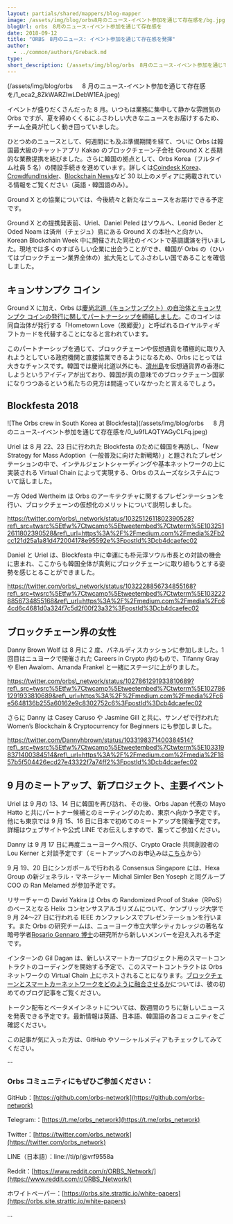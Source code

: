 ```yaml
---
layout: partials/shared/mappers/blog-mapper
image: /assets/img/blog/orbs8月のニュース-イベント参加を通じて存在感を/bg.jpg
blogUrl: orbs　8月のニュース-イベント参加を通じて存在感を
date: 2018-09-12
title: "ORBS　8月のニュース: イベント参加を通じて存在感を発揮"
author:
  - ../common/authors/Greback.md
type:
short_description: (/assets/img/blog/orbs　8月のニュース-イベント参加を通じて存在感を/1_eca2_8ZkWARZIwLDebW1EA.jpeg)
---
```


(/assets/img/blog/orbs 　 8 月のニュース-イベント参加を通じて存在感を/1_eca2_8ZkWARZIwLDebW1EA.jpeg)

イベントが盛りだくさんだった 8 月。いつもは業務に集中して静かな雰囲気の Orbs ですが、夏を締めくくるにふさわしい大きなニュースをお届けするため、チーム全員が忙しく動き回っていました。

ひとつめのニュースとして、何週間にも及ぶ準備期間を経て、ついに Orbs は韓国最大級のチャットアプリ Kakao のブロックチェーン子会社 Ground X と長期的な業務提携を結びました。さらに韓国の拠点として、Orbs Korea（フルタイム社員 5 名）の開設手続きを進めています。詳しくは[Coindesk Korea](https://www.coindeskkorea.com/%EA%B7%B8%EB%9D%BC%EC%9A%B4%EB%93%9Cx-%EC%9D%B4%EC%8A%A4%EB%9D%BC%EC%97%98-%EB%B8%94%EB%A1%9D%EC%B2%B4%EC%9D%B8-%EA%B8%B0%EC%97%85-%EC%98%A4%EB%B8%8C%EC%8A%A4orbs%EC%99%80-%EC%97%85%EB%AC%B4/)、[CrowdfundInsider](https://www.crowdfundinsider.com/2018/08/138432-blockchain-platform-orbs-expands-into-south-korea-through-partnership-with-kakao-subsidiary-ground-x/)、[Blockchain News](https://www.the-blockchain.com/2018/08/29/blockchain-platform-orbs-marks-strategic-expansion-into-south-korea/)など 30 以上のメディアに掲載されている情報をご覧ください（英語・韓国語のみ）。

Ground X との協業については、今後続々と新たなニュースをお届けできる予定です。

Ground X との提携発表前、Uriel、Daniel Peled はソウルへ、Leonid Beder と Oded Noam は済州（チェジュ）島にある Ground X の本社へと向かい、Korean Blockchain Week 中に開催された同社のイベントで基調講演を行いました。現地では多くのすばらしい企業に出会うことができ、韓国が Orbs の（ひいてはブロックチェーン業界全体の）拡大先としてふさわしい国であることを確信しました。

## キョンサンプク コイン

Ground X に加え、Orbs は[慶尚北道（キョンサンプクト）の自治体とキョンサンプク コインの発行に関してパートナーシップを締結しました](https://coinrivet.com/south-korean-province-partners-with-orbs-to-launch-its-own-cryptocurrency/)。このコインは同自治体が発行する「Hometown Love（故郷愛）」と呼ばれるロイヤルティギフトカードを代替することになると言われています。

このパートナーシップを通じて、ブロックチェーンや仮想通貨を積極的に取り入れようとしている政府機関と直接協業できるようになるため、Orbs にとっては大きなチャンスです。韓国では慶尚北道以外にも、[済州島](https://www.ccn.com/jeju-island-aims-to-become-an-ico-friendly-blockchain-hub-inspite-of-south-korea-ban/)を仮想通貨界の香港にしようというアイディアが出ており、韓国が真の意味でのブロックチェーン国家になりつつあるという私たちの見方は間違っていなかったと言えるでしょう。

## Blockfesta 2018

![The Orbs crew in South Korea at Blockfesta](/assets/img/blog/orbs 　 8 月のニュース-イベント参加を通じて存在感を/0_lu9fLAQTYAGyCLFq.jpeg)

Uriel は 8 月 22、23 日に行われた Blockfesta のために韓国を再訪し、「New Strategy for Mass Adoption（一般普及に向けた新戦略）」と題されたプレゼンテーションの中で、インテルジェントシャーディングや基本ネットワークの上に実装される Virtual Chain によって実現する、Orbs のスムーズなシステムについて話しました。

一方 Oded Wertheim は Orbs のアーキテクチャに関するプレゼンテーションを行い、ブロックチェーンの仮想化のメリットについて説明しました。

https://twitter.com/orbs\_network/status/1032512611802390528?ref\_src=twsrc%5Etfw%7Ctwcamp%5Etweetembed%7Ctwterm%5E1032512611802390528&ref\_url=https%3A%2F%2Fmedium.com%2Fmedia%2Fb2cc121d25a1a81d472004178e95592e%3FpostId%3Dcb4dcaefec02

Daniel と Uriel は、Blockfesta 中に幸運にも朴元淳ソウル市長との対談の機会に恵まれ、ここからも韓国全体が真剣にブロックチェーンに取り組もうとする姿勢を感じとることができました。

https://twitter.com/orbs\_network/status/1032228856734855168?ref\_src=twsrc%5Etfw%7Ctwcamp%5Etweetembed%7Ctwterm%5E1032228856734855168&ref\_url=https%3A%2F%2Fmedium.com%2Fmedia%2Fc64cd6c4681d0a324f7c5d2f00f23a32%3FpostId%3Dcb4dcaefec02

## ブロックチェーン界の女性

Danny Brown Wolf は 8 月に 2 度、パネルディスカッションに参加しました。1 回目はニュヨークで開催された Careers in Crypto 内のもので、Tifanny Gray や Elen Awalom、Amanda Frankel と一緒にステージに上がりました。

https://twitter.com/orbs\_network/status/1027861291933810689?ref\_src=twsrc%5Etfw%7Ctwcamp%5Etweetembed%7Ctwterm%5E1027861291933810689&ref\_url=https%3A%2F%2Fmedium.com%2Fmedia%2Fc6e5648136b255a60162e9c8302752c6%3FpostId%3Dcb4dcaefec02

さらに Danny は Casey Caruso や Jasmine Gill と共に、サンノゼで行われた Women’s Blockchain & Cryptocurrency for Beginners にも参加しました。

https://twitter.com/Dannyhbrown/status/1033198371400384514?ref\_src=twsrc%5Etfw%7Ctwcamp%5Etweetembed%7Ctwterm%5E1033198371400384514&ref\_url=https%3A%2F%2Fmedium.com%2Fmedia%2F1857b5f504426ecd27e43322f7a74ff2%3FpostId%3Dcb4dcaefec02

## 9 月のミートアップ、新プロジェクト、主要イベント

Uriel は 9 月の 13、14 日に韓国を再び訪れ、その後、Orbs Japan 代表の Mayo Hatto と共にパートナー候補とのミーティングのため、東京へ向かう予定です。他にも東京では 9 月 15、16 日に日本で初めてのミートアップを開催予定です。詳細はウェブサイトや公式 LINE でお伝えしますので、奮ってご参加ください。

Danny は 9 月 17 日に再度ニューヨークへ飛び、Crypto Oracle 共同創設者の Lou Kerner と対談予定です（ミートアップへのお申込みは[こちら](https://www.coindeskkorea.com/%EA%B7%B8%EB%9D%BC%EC%9A%B4%EB%93%9Cx-%EC%9D%B4%EC%8A%A4%EB%9D%BC%EC%97%98-%EB%B8%94%EB%A1%9D%EC%B2%B4%EC%9D%B8-%EA%B8%B0%EC%97%85-%EC%98%A4%EB%B8%8C%EC%8A%A4orbs%EC%99%80-%EC%97%85%EB%AC%B4/)から）

9 月 19、20 日にシンガポールで行われる Consensus Singapore には、Hexa Group の新ジェネラル・マネージャー Michal Simler Ben Yoseph と同グループ COO の Ran Melamed が参加予定です。

リサーチャーの David Yakira は Orbs の Randomized Proof of Stake（RPoS）のベースとなる Helix コンセンサスアルゴリズムについて、ケンブリッジ大学で 9 月 24〜27 日に行われる IEEE カンファレンスでプレゼンテーションを行います。また Orbs の研究チームは、ニューヨーク市立大学シティカレッジの著名な暗号学者[Rosario Gennaro 博士](http://www-cs.ccny.cuny.edu/~rosario/)の研究所から新しいメンバーを迎え入れる予定です。

インターンの Gil Dagan は、新しいスマートカープロジェクト用のスマートコントラクトのコーディングを開始する予定で、このスマートコントラクトは Orbs ネットワークの Virtual Chain 上にホストされることになります。[ブロックチェーンとスマートカーネットワークをどのように融合させるか](https://medium.com/orbs-network/intersections-per-second-how-blockchain-might-drive-the-self-driving-revolution-346112f8e0d1)については、彼の初めてのブログ記事をご覧ください。

トークン配布とベータメインネットについては、数週間のうちに新しいニュースを発表できる予定です。最新情報は英語、日本語、韓国語の各コミュニティをご確認ください。

この記事が気に入った方は、GitHub やソーシャルメディアもチェックしてみてください。

\--

### Orbs コミュニティにもぜひご参加ください：

GitHub：[https://github.com/orbs-network](https://github.com/orbs-network)

Telegram:：[https://t.me/orbs_network](https://t.me/orbs_network)

Twitter：[https://twitter.com/orbs_network](https://twitter.com/orbs_network)

LINE（日本語）：line://ti/p/@vrf9558a

Reddit：[https://www.reddit.com/r/ORBS_Network/](https://www.reddit.com/r/ORBS_Network/)

ホワイトペーパー：[https://orbs.site.strattic.io/white-papers](https://orbs.site.strattic.io/white-papers)

...
